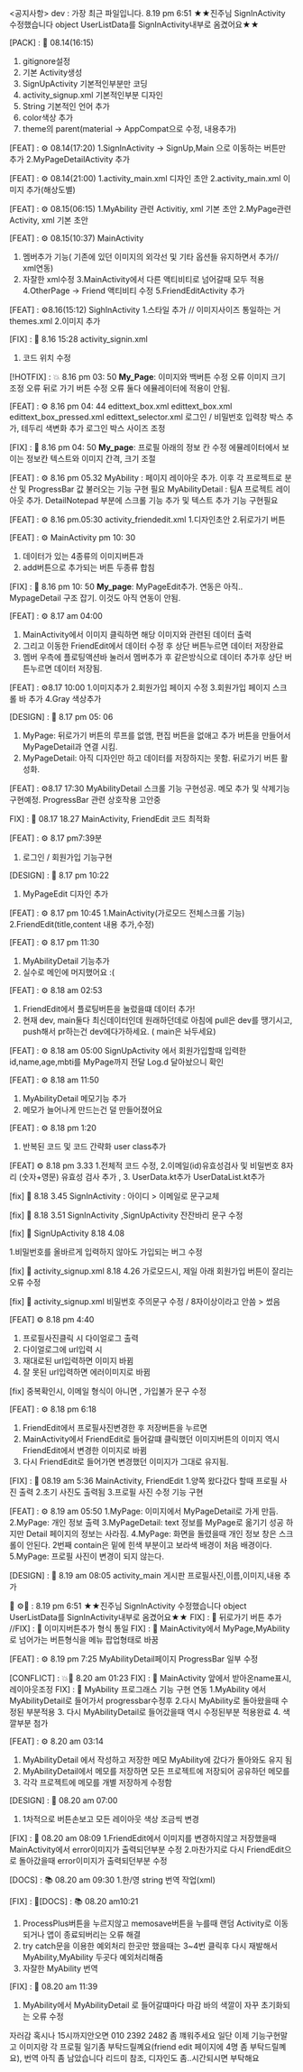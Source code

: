 <공지사항>
dev : 가장 최근 파일입니다.
8.19 pm 6:51 ★★진주님 SignInActivity 수정했습니다 object UserListData를 SignInActivity내부로 옴겼어요★★


[PACK] : 🎁 08.14(16:15)
1. gitignore설정
2. 기본 Activity생성
3. SignUpActivity 기본적인부분만 코딩
4. activity_signup.xml 기본적인부분 디자인
5. String 기본적인 언어 추가
6. color색상 추가
7. theme의 parent(material -> AppCompat으로 수정, 내용추가)
 
[FEAT] : ⚙️ 08.14(17:20)
1.SignInActivity -> SignUp,Main 으로 이동하는 버튼만 추가
2.MyPageDetailActivity 추가

[FEAT] : ⚙️ 08.14(21:00)
1.activity_main.xml 디자인 초안
2.activity_main.xml 이미지 추가(해상도별)

[FEAT] : ⚙️ 08.15(06:15)
1.MyAbility 관련 Activitiy, xml 기본 초안
2.MyPage관련 Activity, xml 기본 초안

[FEAT] : ⚙️ 08.15(10:37)
MainActivity
1. 멤버추가 기능( 기존에 있던 이미지의 외각선 및 기타 옵션들 유지하면서 추가// xml연동)
2. 자잘한 xml수정
3.MainActivity에서 다른 액티비티로 넘어갈때 모두 적용
4.OtherPage -> Friend 액티비티 수정
5.FriendEditActivity 추가

[FEAT] : ⚙️8.16(15:12)
SighInActivity 
 1.스타일 추가 // 이미지사이즈 통일하는 거 themes.xml
 2.이미지 추가

 [FIX] : 🔧 8.16 15:28
 activity_signin.xml
 1. 코드 위치 수정

[!HOTFIX] : 💥 8.16 pm 03: 50 
**My_Page**: 이미지와 백버튼 수정 오류
이미지 크기 조정 오류
뒤로 가기 버튼 수정 오류
둘다 에뮬레이터에 적용이 안됨.

[FEAT] : ⚙️ 8.16 pm 04: 44
edittext_box.xml
edittext_box.xml
edittext_box_pressed.xml
edittext_selector.xml
로그인 / 비밀번호 입력창 박스 추가, 테두리 색변화 추가
로그인 박스 사이즈 조정

[FIX] : 🔧 8.16 pm 04: 50 
**My_page**: 프로필 아래의 정보 칸 수정 
에뮬레이터에서 보이는 정보칸 텍스트와 이미지 간격, 크기 조절

[FEAT] : ⚙️ 8.16 pm 05.32
MyAbility : 페이지 레이아웃 추가. 이후 각 프로젝트로 분산 및 ProgressBar 값 불러오는 기능 구현 필요
MyAbilityDetail : 팀A 프로젝트 레이아웃 추가. DetailNotepad 부분에 스크롤 기능 추가 및 텍스트 추가 기능 구현필요

[FEAT] : ⚙️ 8.16 pm.05:30
activity_friendedit.xml
1.디자인초안
2.뒤로가기 버튼

[FEAT] : ⚙️ MainActivity pm 10: 30
1. 데이터가 있는 4종류의 이미지버튼과
2. add버튼으로 추가되는 버튼 두종류 합침

[FIX] : 🔧  8.16 pm 10: 50 
**My_page**: MyPageEdit추가. 연동은 아직..
MypageDetail 구조 잡기. 이것도 아직 연동이 안됨.

[FEAT] : ⚙️ 8.17 am 04:00
1. MainActivity에서 이미지 클릭하면 해당 이미지와 관련된 데이터 출력
2. 그리고 이동한 FriendEdit에서 데이터 수정 후 상단 버튼누르면 데이터 저장완료
3. 멤버 우측에 플로팅액션바 눌러서 멤버추가 후 같은방식으로 데이터 추가후 상단 버튼누르면 데이터 저장됨.

[FEAT] : ⚙️8.17 10:00
1.이미지추가
2.회원가입 페이지 수정
3.회원가입 페이지 스크롤 바 추가
4.Gray 색상추가

[DESIGN] : 🎨 8.17 pm 05: 06
1. MyPage: 뒤로가기 버튼의 루프를 없앰, 편집 버튼을 없애고 추가 버튼을 만들어서 MyPageDetail과 연결 시킴.
2. MyPageDetail: 아직 디자인만 하고 데이터를 저장하지는 못함. 뒤로가기 버튼 활성화.

[FEAT] : ⚙️8.17 17:30
MyAbilityDetail 스크롤 기능 구현성공.  메모 추가 및 삭제기능 구현예정.  ProgressBar 관련 상호작용 고안중

FIX] : 🔧 08.17 18.27
MainActivity, FriendEdit 코드 최적화


[FEAT] : ⚙️ 8.17 pm7:39분
1. 로그인 / 회원가입 기능구현

[DESIGN] : 🎨 8.17 pm 10:22
1. MyPageEdit 디자인 추가

[FEAT] : ⚙️ 8.17 pm 10:45
1.MainActivity(가로모드 전체스크롤 기능)
2.FriendEdit(title,content 내용 추가,수정)

[FEAT] : ⚙️ 8.17 pm 11:30
1. MyAbilityDetail 기능추가
2. 실수로 메인에 머지했어요 :(

[FEAT] : ⚙️ 8.18 am 02:53
1. FriendEdit에서 플로팅버튼을 눌렀을떄 데이터 추가!
2. 현재 dev, main둘다 최신데이터인데 원래하던데로 아침에 pull은 dev를 땡기시고, push해서 pr하는건 dev에다가하세요. ( main은 놔두세요)

[FEAT] : ⚙️ 8.18 am 05:00
SignUpActivity 에서 회원가입할때 입력한 id,name,age,mbti를 MyPage까지 전달 Log.d 달아놨으니 확인

[FEAT] : ⚙️ 8.18 am 11:50
1. MyAbilityDetail 메모기능 추가
2. 메모가 늘어나게 만드는건 덜 만들어졌어요

[FEAT] : ⚙️ 8.18 pm 1:20
1. 반복된 코드 및 코드 간략화 user class추가 


[FEAT] ⚙️ 8.18 pm 3.33
1.전체적 코드 수정, 
2.이메일(id)유효성검사 및 비밀번호 8자리 (숫자+영문) 유효성 검사 추가 , 
3. UserData.kt추가 UserDataList.kt추가

[fix]  🔧 8.18 3.45
SignInActivity : 아이디 > 이메일로 문구교체 

[fix]  🔧 8.18 3.51
SignInActivity ,SignUpActivity 잔잔바리 문구 수정

[fix]  🔧 SignUpActivity  8.18 4.08

1.비밀번호를 올바르게 입력하지 않아도 가입되는 버그 수정 

[fix]  🔧 activity_signup.xml 
8.18  4.26
가로모드시, 제일 아래 회원가입 버튼이 잘리는 오류 수정

[fix]  🔧 activity_signup.xml 
비밀번호 주의문구 수정 / 8자이상이라고 안씀 > 썼음 

[FEAT] ⚙️ 8.18 pm 4:40
1. 프로필사진클릭 시 다이얼로그 출력
2. 다이얼로그에 url입력 시 
3. 재대로된 url입력하면 이미지 바뀜
4. 잘 못된 url입력하면 에러이미지로 바뀜


[fix] 중복확인시, 이메일 형식이 아니면 , 가입불가 문구 수정 

[FEAT] : ⚙️ 8.18 pm 6:18
1. FriendEdit에서 프로필사진변경한 후 저장버튼을 누르면
2. MainActivity에서 FriendEdit로 들어갈떄 클릭했던 이미지버튼의 이미지 역시 FriendEdit에서 변경한 이미지로 바뀜
3. 다시 FriendEdit로 들어가면 변경했던 이미지가 그대로 유지됨.

[FIX] : 🔧 08.19 am 5:36
MainActivity, FriendEdit 
1.양쪽 왔다갔다 할때 프로필 사진 출력
2.초기 사진도 출력됨
3.프로필 사진 수정 기능 구현

[FEAT] : ⚙️ 8.19 am 05:50
1.MyPage: 이미지에서 MyPageDetail로 가게 만듬.
2.MyPage: 개인 정보 출력
3.MyPageDetail: text 정보를 MyPage로 옮기기 성공 하지만 Detail 페이지의 정보는 사라짐.
4.MyPage: 화면을 돌렸을때 개인 정보 창은 스크롤이 안된다. 2번째 contain은 밑에 힌색 부분이고 보라색 배경이 처음 배경이다.
5.MyPage: 프로필 사진이 변경이 되지 않는다.

[DESIGN] : 🎨 8.19 am 08:05
activity_main 게시판 프로필사진,이름,이미지,내용 추가

🔧 ⚙️🐛 : 8.19 pm 6:51 ★★진주님 SignInActivity 수정했습니다 object UserListData를 SignInActivity내부로 옴겼어요★★
FIX] : 🔧 뒤로가기 버튼 추가 //FIX] : 🐛 이미지버튼추가 형식 통일
FIX] : 🔧 MainActivity에서 MyPage,MyAbility로 넘어가는 버튼형식을 메뉴 팝업형태로 바꿈

[FEAT] : ⚙️ 8.19 pm 7:25
MyAbilityDetail페이지 ProgressBar 일부 수정

[CONFLICT] : 💥🚚 8.20 am 01:23
FIX] : 🔧 MainActivity 앞에서 받아온name표시,레이아웃조정
FIX] : 🔧 MyAbility 프로그래스 기능 구현 연동
1.MyAbility 에서 MyAbilityDetail로 들어가서 progressbar수정후
2.다시 MyAbility로 돌아왔을때 수정된 부분적용
3. 다시 MyAbilityDetail로 들어갔을때 역시 수정된부분 적용완료
4. 색깔부분 첨가

[FEAT] : ⚙️ 8.20 am 03:14
1. MyAbilityDetail 에서 작성하고 저장한 메모 MyAbility에 갔다가 돌아와도 유지 됨
2. MyAbilityDetail에서 메모를 저장하면 모든 프로젝트에 저장되어 공유하던 메모를
3. 각각 프로젝트에 메모를 개별 저장하게 수정함

[DESIGN] : 🎨 08.20 am 07:00
1. 1차적으로 버튼손보고 모든 레이아웃 색상 조금씩 변경

[FIX] : 🐛 08.20 am 08:09
1.FriendEdit에서 이미지를 변경하지않고 저장했을때 MainActivity에서 error이미지가 출력되던부분 수정
2.마찬가지로 다시 FriendEdit으로 돌아갔을때 error이미지가 출력되던부분 수정

[DOCS] : 📚 08.20 am 09:30
1.한/영 string 번역 작업(xml)

[FIX] : 🐛[DOCS] : 📚  08.20 am10:21
1. ProcessPlus버튼을 누르지않고 memosave버튼을 누를때 랜덤 Activity로 이동되거나 앱이 종료되버리는 오류 해결
2. try catch문을 이용한 예외처리 한곳만 했을때는 3~4번 클릭후 다시 재발해서 MyAbility,MyAbility 두곳다 예외처리해줌
3. 자잘한 MyAbility 번역

[FIX] : 🐛 08.20 am 11:39
1. MyAbility에서 MyAbilityDetail 로 들어갈떄마다 마감 바의 색깔이 자꾸 초기화되는 오류 수정

자러감 혹시나 15시까지안오면 010 2392 2482 좀 꺠워주세요
일단 이제 기능구현말고 이미지랑 각 프로필 일기좀 부탁드릴꼐요(friend edit 페이지에 4명 좀 부탁드릴꼐요), 번역 아직 좀 남았습니다 리드미 참조, 디자인도 좀..시간되시면 부탁해요

